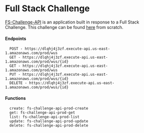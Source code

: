 # Full Stack Challenge

[FS-Challenge-API](https://github.com/nypeach/fs-challenge-api) is an application built in response to a Full Stack Challenge. This challenge can be found [here](https://thoughtfulautomation.notion.site/Full-Stack-Challenge-Serverless-AWS-App-c73f346b134948f1a578845fe4ab8ac0) from scratch.

#### Endpoints
```
  POST - https://dlqhj4j3zf.execute-api.us-east-1.amazonaws.com/prod/wus
  GET - https://dlqhj4j3zf.execute-api.us-east-1.amazonaws.com/prod/wus/{id}
  GET - https://dlqhj4j3zf.execute-api.us-east-1.amazonaws.com/prod/wus
  PUT - https://dlqhj4j3zf.execute-api.us-east-1.amazonaws.com/prod/wus/{id}
  DELETE - https://dlqhj4j3zf.execute-api.us-east-1.amazonaws.com/prod/wus/{id}
```
#### Functions
```
  create: fs-challenge-api-prod-create
  get: fs-challenge-api-prod-get
  list: fs-challenge-api-prod-list
  update: fs-challenge-api-prod-update
  delete: fs-challenge-api-prod-delete
```